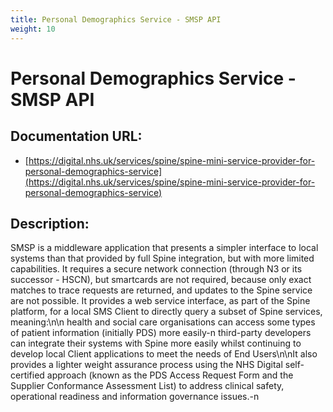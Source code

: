 ```yaml
---
title: Personal Demographics Service - SMSP API
weight: 10
---
```


# Personal Demographics Service - SMSP API

## Documentation URL:
 - [https://digital.nhs.uk/services/spine/spine-mini-service-provider-for-personal-demographics-service](https://digital.nhs.uk/services/spine/spine-mini-service-provider-for-personal-demographics-service)

## Description:
SMSP is a middleware application that presents a simpler interface to local systems than that provided by full Spine integration, but with more limited capabilities. It requires a secure network connection (through N3 or its successor - HSCN), but smartcards are not required, because only exact matches to trace requests are returned, and updates to the Spine service are not possible.  It provides a web service interface, as part of the Spine platform, for a local SMS Client to directly query a subset of Spine services, meaning:\n\n    health and social care organisations can access some types of patient information (initially PDS) more easily-n    third-party developers can integrate their systems with Spine more easily whilst continuing to develop local Client applications to meet the needs of End Users\n\nIt also provides a lighter weight assurance process using the NHS Digital self-certified approach (known as the PDS Access Request Form and the  Supplier Conformance Assessment List) to address clinical safety, operational readiness and information governance issues.-n

